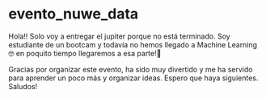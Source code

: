 # evento_nuwe_data
Hola!!
Solo voy a entregar el jupiter porque no está terminado.
Soy estudiante de un bootcam y todavía no hemos llegado a Machine Learning 🤓 en poquito tiempo llegaremos a esa parte!💪

Gracias por organizar este evento, ha sido muy divertido y me ha servido para aprender un poco más y organizar ideas.
Espero que haya siguientes.
Saludos!
